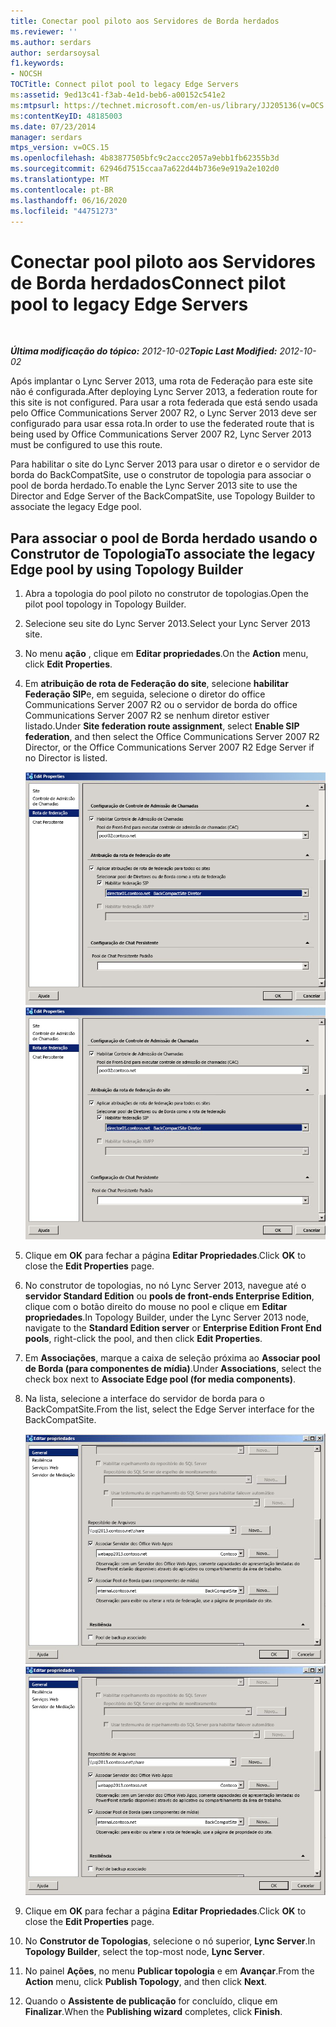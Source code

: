 ```yaml
---
title: Conectar pool piloto aos Servidores de Borda herdados
ms.reviewer: ''
ms.author: serdars
author: serdarsoysal
f1.keywords:
- NOCSH
TOCTitle: Connect pilot pool to legacy Edge Servers
ms:assetid: 9ed13c41-f3ab-4e1d-beb6-a00152c541e2
ms:mtpsurl: https://technet.microsoft.com/en-us/library/JJ205136(v=OCS.15)
ms:contentKeyID: 48185003
ms.date: 07/23/2014
manager: serdars
mtps_version: v=OCS.15
ms.openlocfilehash: 4b83877505bfc9c2accc2057a9ebb1fb62355b3d
ms.sourcegitcommit: 62946d7515ccaa7a622d44b736e9e919a2e102d0
ms.translationtype: MT
ms.contentlocale: pt-BR
ms.lasthandoff: 06/16/2020
ms.locfileid: "44751273"
---
```

<div data-xmlns="http://www.w3.org/1999/xhtml">

<div class="topic" data-xmlns="http://www.w3.org/1999/xhtml" data-msxsl="urn:schemas-microsoft-com:xslt" data-cs="https://msdn.microsoft.com/">

<div data-asp="https://msdn2.microsoft.com/asp">

# <a name="connect-pilot-pool-to-legacy-edge-servers"></a><span data-ttu-id="7fde2-102">Conectar pool piloto aos Servidores de Borda herdados</span><span class="sxs-lookup"><span data-stu-id="7fde2-102">Connect pilot pool to legacy Edge Servers</span></span>

</div>

<div id="mainSection">

<div id="mainBody">

<span> </span>

<span data-ttu-id="7fde2-103">_**Última modificação do tópico:** 2012-10-02_</span><span class="sxs-lookup"><span data-stu-id="7fde2-103">_**Topic Last Modified:** 2012-10-02_</span></span>

<span data-ttu-id="7fde2-104">Após implantar o Lync Server 2013, uma rota de Federação para este site não é configurada.</span><span class="sxs-lookup"><span data-stu-id="7fde2-104">After deploying Lync Server 2013, a federation route for this site is not configured.</span></span> <span data-ttu-id="7fde2-105">Para usar a rota federada que está sendo usada pelo Office Communications Server 2007 R2, o Lync Server 2013 deve ser configurado para usar essa rota.</span><span class="sxs-lookup"><span data-stu-id="7fde2-105">In order to use the federated route that is being used by Office Communications Server 2007 R2, Lync Server 2013 must be configured to use this route.</span></span>

<span data-ttu-id="7fde2-106">Para habilitar o site do Lync Server 2013 para usar o diretor e o servidor de borda do BackCompatSite, use o construtor de topologia para associar o pool de borda herdado.</span><span class="sxs-lookup"><span data-stu-id="7fde2-106">To enable the Lync Server 2013 site to use the Director and Edge Server of the BackCompatSite, use Topology Builder to associate the legacy Edge pool.</span></span>

<div>

## <a name="to-associate-the-legacy-edge-pool-by-using-topology-builder"></a><span data-ttu-id="7fde2-107">Para associar o pool de Borda herdado usando o Construtor de Topologia</span><span class="sxs-lookup"><span data-stu-id="7fde2-107">To associate the legacy Edge pool by using Topology Builder</span></span>

1.  <span data-ttu-id="7fde2-108">Abra a topologia do pool piloto no construtor de topologias.</span><span class="sxs-lookup"><span data-stu-id="7fde2-108">Open the pilot pool topology in Topology Builder.</span></span>

2.  <span data-ttu-id="7fde2-109">Selecione seu site do Lync Server 2013.</span><span class="sxs-lookup"><span data-stu-id="7fde2-109">Select your Lync Server 2013 site.</span></span>

3.  <span data-ttu-id="7fde2-110">No menu **ação** , clique em **Editar propriedades**.</span><span class="sxs-lookup"><span data-stu-id="7fde2-110">On the **Action** menu, click **Edit Properties**.</span></span>

4.  <span data-ttu-id="7fde2-111">Em **atribuição de rota de Federação do site**, selecione **habilitar Federação SIP**e, em seguida, selecione o diretor do office Communications Server 2007 R2 ou o servidor de borda do office Communications Server 2007 R2 se nenhum diretor estiver listado.</span><span class="sxs-lookup"><span data-stu-id="7fde2-111">Under **Site federation route assignment**, select **Enable SIP federation**, and then select the Office Communications Server 2007 R2 Director, or the Office Communications Server 2007 R2 Edge Server if no Director is listed.</span></span>
    
    <span data-ttu-id="7fde2-112">![Caixa de diálogo Editar propriedades, página rota de Federação](images/JJ205136.bc13014b-3578-4d9e-9ff7-bdd09130b676(OCS.15).jpg "Caixa de diálogo Editar propriedades, página rota de Federação")</span><span class="sxs-lookup"><span data-stu-id="7fde2-112">![Edit Properties dialog, Federation route page](images/JJ205136.bc13014b-3578-4d9e-9ff7-bdd09130b676(OCS.15).jpg "Edit Properties dialog, Federation route page")</span></span>  

5.  <span data-ttu-id="7fde2-113">Clique em **OK** para fechar a página **Editar Propriedades**.</span><span class="sxs-lookup"><span data-stu-id="7fde2-113">Click **OK** to close the **Edit Properties** page.</span></span>

6.  <span data-ttu-id="7fde2-114">No construtor de topologias, no nó Lync Server 2013, navegue até o **servidor Standard Edition** ou **pools de front-ends Enterprise Edition**, clique com o botão direito do mouse no pool e clique em **Editar propriedades**.</span><span class="sxs-lookup"><span data-stu-id="7fde2-114">In Topology Builder, under the Lync Server 2013 node, navigate to the **Standard Edition server** or **Enterprise Edition Front End pools**, right-click the pool, and then click **Edit Properties**.</span></span>

7.  <span data-ttu-id="7fde2-115">Em **Associações**, marque a caixa de seleção próxima ao **Associar pool de Borda (para componentes de mídia)**.</span><span class="sxs-lookup"><span data-stu-id="7fde2-115">Under **Associations**, select the check box next to **Associate Edge pool (for media components)**.</span></span>

8.  <span data-ttu-id="7fde2-116">Na lista, selecione a interface do servidor de borda para o BackCompatSite.</span><span class="sxs-lookup"><span data-stu-id="7fde2-116">From the list, select the Edge Server interface for the BackCompatSite.</span></span>
    
    <span data-ttu-id="7fde2-117">![Caixa de diálogo Editar propriedades, página Geral](images/JJ205136.75045212-03ca-4b82-8337-5dacb487094f(OCS.15).jpg "Caixa de diálogo Editar propriedades, página Geral")</span><span class="sxs-lookup"><span data-stu-id="7fde2-117">![Edit Properties dialog, General page](images/JJ205136.75045212-03ca-4b82-8337-5dacb487094f(OCS.15).jpg "Edit Properties dialog, General page")</span></span>  

9.  <span data-ttu-id="7fde2-118">Clique em **OK** para fechar a página **Editar Propriedades**.</span><span class="sxs-lookup"><span data-stu-id="7fde2-118">Click **OK** to close the **Edit Properties** page.</span></span>

10. <span data-ttu-id="7fde2-119">No **Construtor de Topologias**, selecione o nó superior, **Lync Server**.</span><span class="sxs-lookup"><span data-stu-id="7fde2-119">In **Topology Builder**, select the top-most node, **Lync Server**.</span></span>

11. <span data-ttu-id="7fde2-120">No painel **Ações**, no menu **Publicar topologia** e em **Avançar**.</span><span class="sxs-lookup"><span data-stu-id="7fde2-120">From the **Action** menu, click **Publish Topology**, and then click **Next**.</span></span>

12. <span data-ttu-id="7fde2-121">Quando o **Assistente de publicação** for concluído, clique em **Finalizar**.</span><span class="sxs-lookup"><span data-stu-id="7fde2-121">When the **Publishing wizard** completes, click **Finish**.</span></span>

</div>

</div>

<span> </span>

</div>

</div>

</div>

